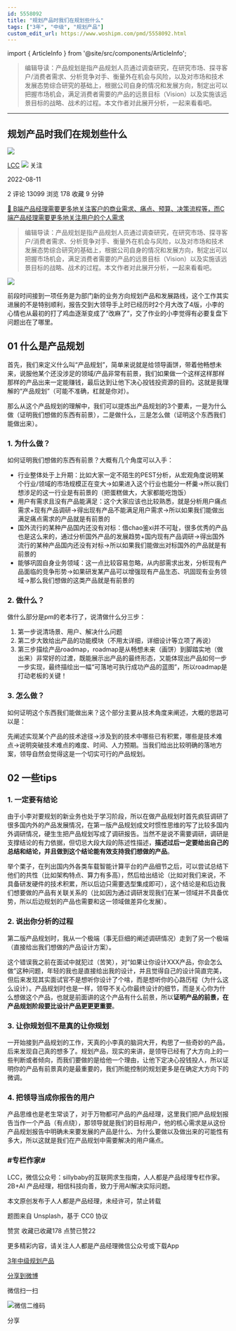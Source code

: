 ```yaml
---
id: 5558092
title: "规划产品时我们在规划些什么"
tags: ["3年", "中级", "规划产品"]
custom_edit_url: https://www.woshipm.com/pmd/5558092.html
---
```

import { ArticleInfo } from '@site/src/components/ArticleInfo';

<ArticleInfo
    author="LCC"
    authorLink="https://www.woshipm.com/u/1031974"
    published="2022-08-11"
    views={13099}
    comments={2}
    collects={178}
/>

> 编辑导读：产品规划是指产品规划人员通过调查研究，在研究市场、探寻客户/消费者需求、分析竞争对手、衡量外在机会与风险，以及对市场和技术发展态势综合研究的基础上，根据公司自身的情况和发展方向，制定出可以把握市场机会，满足消费者需要的产品的远景目标（Vision）以及实施该远景目标的战略、战术的过程。本文作者对此展开分析，一起来看看吧。

---

## 规划产品时我们在规划些什么

[![](https://image.woshipm.com/wp-files/2020/01/9qDvZEeJQrshNDbSmYq6.jpg!/both/72x72)](https://www.woshipm.com/u/1031974)

[LCC](https://www.woshipm.com/u/1031974) ![](https://static.woshipm.com/tag/1121_1@2x.png) 关注

2022-08-11

2 评论 13099 浏览 178 收藏 9 分钟

[🔗 B端产品经理需要更多地关注客户的商业需求、痛点、预算、决策流程等，而C端产品经理需要更多地关注用户的个人需求](https://ke.qidianla.com/courses/bcpm)

> 编辑导读：产品规划是指产品规划人员通过调查研究，在研究市场、探寻客户/消费者需求、分析竞争对手、衡量外在机会与风险，以及对市场和技术发展态势综合研究的基础上，根据公司自身的情况和发展方向，制定出可以把握市场机会，满足消费者需要的产品的远景目标（Vision）以及实施该远景目标的战略、战术的过程。本文作者对此展开分析，一起来看看吧。

![](https://image.woshipm.com/wp-files/2022/08/IHFCR1gAOb39sV3z9UYJ.jpg)

前段时间接到一项任务是为部门新的业务方向规划产品和发展路线，这个工作其实进展的不是特别顺利，报告交到大领导手上时已经历时2个月大改了4版，小李的心情也从最初的打了鸡血逐渐变成了“改麻了”，交了作业的小李觉得有必要复盘下问题出在了哪里。

## 01 什么是产品规划

首先，我们来定义什么叫“产品规划”，简单来说就是给领导画饼，带着他畅想未来，说服他某个还没涉足的领域/产品非常有前景，我们如果做一个这样这样那样那样的产品出来一定能赚钱，最后达到让他下决心投钱投资源的目的。这就是我理解的“产品规划”（可能不准确，杠就是你对）。

那么从这个产品规划的理解中，我们可以提炼出产品规划的3个要素，一是为什么做（证明我们想做的东西有前景），二是做什么，三是怎么做（证明这个东西我们能做出来）。

### 1\. 为什么做？

如何证明我们想做的东西有前景？大概有几个角度可以入手：

*   行业整体处于上升期：比如大家一定不陌生的PEST分析，从宏观角度说明某个行业/领域的市场规模正在变大->如果进入这个行业也能分一杯羹->所以我们想涉足的这一行业是有前景的（把蛋糕做大，大家都能吃饱饭）
*   用户有需求且没有产品能满足：这个大家应该也比较熟悉，就是分析用户痛点需求+现有产品调研->得出现有产品不能满足用户需求->所以如果我们能做出满足痛点需求的产品就是有前景的
*   国外流行的某种产品国内还没有对标：借chao鉴xi并不可耻，很多优秀的产品也是这么来的，通过分析国外产品的发展趋势+国内现有产品调研->得出国外流行的某种产品国内还没有对标->所以如果我们能做出对标国外的产品就是有前景的
*   能够巩固自身业务领域：这一点比较容易忽略，从内部需求出发，分析现有产品面临的竞争形势->如果研发某产品可以增强现有产品生态、巩固现有业务领域->那么我们想做的这类产品就是有前景的

### 2\. 做什么？

做什么部分是pm的老本行了，说清做什么分三步：

1.  第一步说清场景、用户、解决什么问题
2.  第二步大致给出产品的功能模块（不用太详细，详细设计等立项了再说）
3.  第三步描绘产品roadmap，roadmap是从畅想未来（画饼）到脚踏实地（做出来）非常好的过渡，既能展示出产品的最终形态，又能体现出产品如何一步一步实现，最终描绘出一幅“可落地可执行成功产品的蓝图”，所以roadmap是打动老板的关键！

### 3\. 怎么做？

如何证明这个东西我们能做出来？这个部分主要从技术角度来阐述，大概的思路可以是：

先阐述实现某个产品的技术途径->涉及到的技术中哪些已有积累，哪些是技术难点->说明突破技术难点的难度、时间、人力预期。当我们给出比较明确的落地方案，领导自然会觉得这是一个切实可行的产品规划。

## 02 一些tips

### 1\. 一定要有结论

由于小李对要规划的新业务也处于学习阶段，所以在做产品规划时首先疯狂调研了很多国内外的产品发展情况，在第一版产品规划成文时惯性思维的写了比较多国内外调研情况，硬生生把产品规划写成了调研报告。当然不是说不需要调研，调研是支撑结论的有力依据，但切忌大段大段的陈述性描述，**描述过后一定要给出自己的总结和结论，并且做到这个结论能有效支持我们想做的产品**。

举个栗子，在列出国内外各类车载智能计算平台的产品细节之后，可以尝试总结下他们的共性（比如架构特点、算力有多高），然后给出结论（比如对我们来说，不具备研发硬件的技术积累，所以后边只需要选型集成即可），这个结论是和后边我们想要做的产品有关联关系的（比如因为通过调研发现我们在某一领域并不具备优势，所以后边规划的产品也需要和这一领域做差异化发展）。

### 2\. 说出你分析的过程

第二版产品规划时，我从一个极端（事无巨细的阐述调研情况）走到了另一个极端（直接给出我们想做的产品设计方案）。

这个错误我之前在面试中就犯过（苦笑），对“如果让你设计XXX产品，你会怎么做”这种问题，年轻的我也是直接给出我的设计，并且觉得自己的设计简直完美，但后来发现其实面试官不是想听你设计了个啥，而是想听你的心路历程（为什么这么设计）。产品规划时也是一样，领导不关心你最终设计的细节，而是关心你为什么想做这个产品，也就是前面讲的这个产品有什么前景，所以**证明产品的前景，在产品规划阶段要比设计产品更更更重要**。

### 3\. 让你规划但不是真的让你规划

一开始接到产品规划的工作，天真的小李真的脑洞大开，构思了一些奇妙的产品，后来发现自己真的想多了。规划产品，现实的来讲，是领导已经有了大方向上的一些判断或者倾向，而我们要做的是给他一个理由，让他下定决心投钱投人，所以证明你的产品有前景真的是最重要的，我们所能控制的规划更多是在确定大方向下的微调。

### 4\. 把领导当成你报告的用户

产品思维也是老生常谈了，对于万物都可产品的产品经理，这里我们把产品规划报告当作一个产品（有点绕），那领导就是我们的目标用户，他的核心需求是从这份产品规划报告中明确未来要发展的产品是什么、为什么要做以及做出来的可能性有多大，所以这就是我们在产品规划中需要解决的用户痛点。

### #专栏作家#

LCC，微信公众号：sillybaby的互联网求生指南，人人都是产品经理专栏作家。2B+AI 产品经理，相信科技向善，致力于用AI解决实际问题。

本文原创发布于人人都是产品经理，未经许可，禁止转载

题图来自 Unsplash，基于 CC0 协议

赞赏 收藏已收藏178 点赞已赞22

更多精彩内容，请关注人人都是产品经理微信公众号或下载App

[3年](https://www.woshipm.com/tag/3%e5%b9%b4)[中级](https://www.woshipm.com/tag/%e4%b8%ad%e7%ba%a7)[规划产品](https://www.woshipm.com/tag/%e8%a7%84%e5%88%92%e4%ba%a7%e5%93%81)

[分享到微博](https://service.weibo.com/share/share.php?appkey=2775287854&title=规划产品时我们在规划些什么&url=https://www.woshipm.com/pmd/5558092.html&pic=https://image.woshipm.com/wp-files/2022/08/IHFCR1gAOb39sV3z9UYJ.jpg)

微信扫一扫

![微信二维码](https://api.pwmqr.com/qrcode/create/?url=https://www.woshipm.com/pmd/5558092.html)

分享